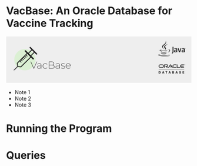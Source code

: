 # VacBase: An Oracle Database for Vaccine Tracking
![Logo for VacBase on a Banner.](data/Logo2.png?raw=true "VacBase Banner")

- Note 1
- Note 2
- Note 3

# Running the Program

# Queries
